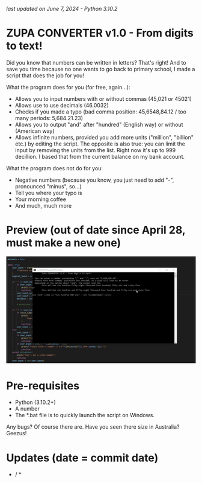*last updated on June 7, 2024 - Python 3.10.2*

# ZUPA CONVERTER v1.0 - From digits to text!
Did you know that numbers can be written in letters? That's right! And to save you time because no one wants to go back to primary school, I made a script that does the job for you!

What the program does for you (for free, again...):
- Allows you to input numbers with or without commas (45,021 or 45021)
- Allows use to use decimals (46.0032)
- Checks if you made a typo (bad comma position: 45,6548,84.12 / too many periods: 5,684.21.23)
- Allows you to output "and" after "hundred" (English way) or without (American way)
- Allows infinite numbers, provided you add more units ("million", "billion" etc.) by editing the script. The opposite is also true: you can limit the input by removing the units from the list. Right now it's up to 999 decillion. I based that from the current balance on my bank account.

What the program does not do for you:
- Negative numbers (because you know, you just need to add "-", pronounced "minus", so...)
- Tell you where your typo is
- Your morning coffee
- And much, much more

# Preview (out of date since April 28, must make a new one)
![url](from_digit-num_to_text.gif)

# Pre-requisites
- Python (3.10.2+)
- A number
- The *.bat file is to quickly launch the script on Windows.


Any bugs? Of course there are. Have you seen there size in Australia? Geezus!

# Updates (date = commit date)
* / *
